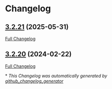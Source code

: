 # Changelog

## [3.2.21](https://github.com/GameFrameX/com.gameframex.unity.google.protobuf/tree/3.2.21) (2025-05-31)

[Full Changelog](https://github.com/GameFrameX/com.gameframex.unity.google.protobuf/compare/3.2.20...3.2.21)

## [3.2.20](https://github.com/GameFrameX/com.gameframex.unity.google.protobuf/tree/3.2.20) (2024-02-22)

[Full Changelog](https://github.com/GameFrameX/com.gameframex.unity.google.protobuf/compare/6cbd4b531383c9c5584352c5869e3956bd9ec9cb...3.2.20)



\* *This Changelog was automatically generated by [github_changelog_generator](https://github.com/github-changelog-generator/github-changelog-generator)*
